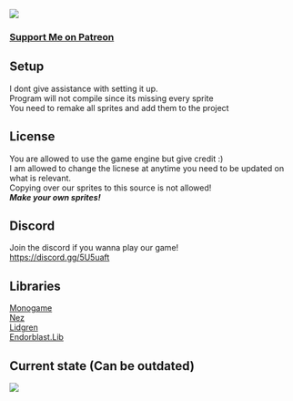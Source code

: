 ![](https://i.imgur.com/NT1sq6f.png)

### [Support Me on Patreon](https://www.patreon.com/zyrolul)

## Setup
I dont give assistance with setting it up.\
Program will not compile since its missing every sprite\
You need to remake all sprites and add them to the project

## License
You are allowed to use the game engine but give credit :)\
I am allowed to change the licnese at anytime you need to be updated on what is relevant.\
Copying over our sprites to this source is not allowed!\
***Make your own sprites!***

## Discord
Join the discord if you wanna play our game!\
https://discord.gg/5U5uaft

## Libraries
[Monogame](https://www.monogame.net/)\
[Nez](https://github.com/prime31/Nez)\
[Lidgren](https://github.com/lidgren/lidgren-network-gen3/)\
[Endorblast.Lib](https://github.com/zyrolul/endorblast)


## Current state (Can be outdated)
![](https://i.imgur.com/CUjOQ3r.gif)


